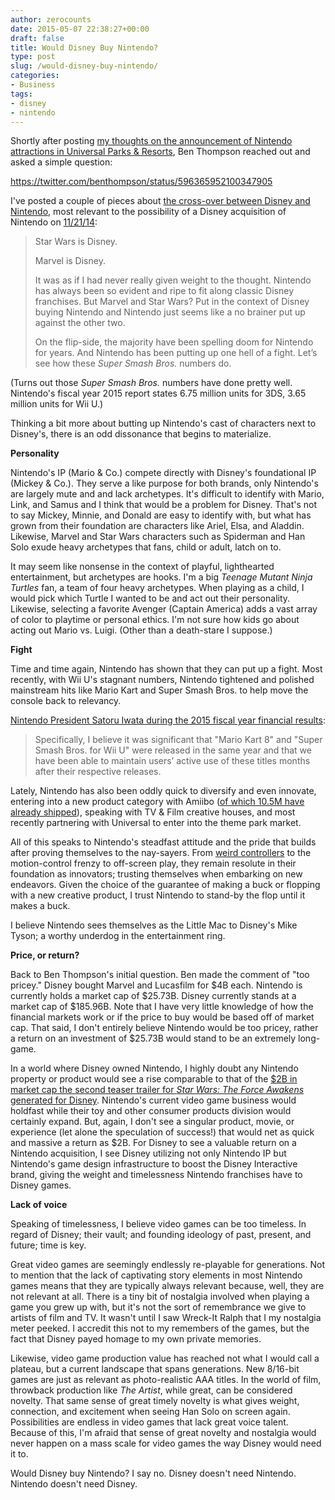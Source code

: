 ```yaml
---
author: zerocounts
date: 2015-05-07 22:38:27+00:00
draft: false
title: Would Disney Buy Nintendo?
type: post
slug: /would-disney-buy-nintendo/
categories:
- Business
tags:
- disney
- nintendo
---
```


Shortly after posting [my thoughts on the announcement of Nintendo attractions in Universal Parks & Resorts](/2015/05/07/nintendo-attractions-coming-to-universal-parks/), Ben Thompson reached out and asked a simple question:

https://twitter.com/benthompson/status/596365952100347905

I've posted a couple of pieces about [the cross-over between Disney and Nintendo](/2014/07/07/if-not-disneyland-or-nintendo/), most relevant to the possibility of a Disney acquisition of Nintendo on [11/21/14](/2014/11/21/disney-can-save-nintendo-and-it-would-only-cost-19-billion/):

> Star Wars is Disney.
>
> Marvel is Disney.
>
> It was as if I had never really given weight to the thought. Nintendo has always been so evident and ripe to fit along classic Disney franchises. But Marvel and Star Wars? Put in the context of Disney buying Nintendo and Nintendo just seems like a no brainer put up against the other two.
>
> On the flip-side, the majority have been spelling doom for Nintendo for years. And Nintendo has been putting up one hell of a fight. Let’s see how these _Super Smash Bros._ numbers do.

(Turns out those _Super Smash Bros._ numbers have done pretty well. Nintendo's fiscal year 2015 report states 6.75 million units for 3DS, 3.65 million units for Wii U.)

Thinking a bit more about butting up Nintendo's cast of characters next to Disney's, there is an odd dissonance that begins to materialize.

**Personality**

Nintendo's IP (Mario & Co.) compete directly with Disney's foundational IP (Mickey & Co.). They serve a like purpose for both brands, only Nintendo's are largely mute and and lack archetypes. It's difficult to identify with Mario, Link, and Samus and I think that would be a problem for Disney. That's not to say Mickey, Minnie, and Donald are easy to identify with, but what has grown from their foundation are characters like Ariel, Elsa, and Aladdin. Likewise, Marvel and Star Wars characters such as Spiderman and Han Solo exude heavy archetypes that fans, child or adult, latch on to.

It may seem like nonsense in the context of playful, lighthearted entertainment, but archetypes are hooks. I'm a big _Teenage Mutant Ninja Turtles_ fan, a team of four heavy archetypes. When playing as a child, I would pick which Turtle I wanted to be and act out their personality. Likewise, selecting a favorite Avenger (Captain America) adds a vast array of color to playtime or personal ethics. I'm not sure how kids go about acting out Mario vs. Luigi. (Other than a death-stare I suppose.)

**Fight**

Time and time again, Nintendo has shown that they can put up a fight. Most recently, with Wii U's stagnant numbers, Nintendo tightened and polished mainstream hits like Mario Kart and Super Smash Bros. to help move the console back to relevancy.

[Nintendo President Satoru Iwata during the 2015 fiscal year financial results](http://www.nintendo.co.jp/ir/en/library/events/150508/02.html):

> Specifically, I believe it was significant that "Mario Kart 8" and "Super Smash Bros. for Wii U" were released in the same year and that we have been able to maintain users’ active use of these titles months after their respective releases.

Lately, Nintendo has also been oddly quick to diversify and even innovate, entering into a new product category with Amiibo ([of which 10.5M have already shipped](http://www.nintendo.co.jp/ir/en/library/events/150508/03.html)), speaking with TV & Film creative houses, and most recently partnering with Universal to enter into the theme park market.

All of this speaks to Nintendo's steadfast attitude and the pride that builds after proving themselves to the nay-sayers. From [weird controllers](http://en.wikipedia.org/wiki/Nintendo_64_controller) to the motion-control frenzy to off-screen play, they remain resolute in their foundation as innovators; trusting themselves when embarking on new endeavors. Given the choice of the guarantee of making a buck or flopping with a new creative product, I trust Nintendo to stand-by the flop until it makes a buck.

I believe Nintendo sees themselves as the Little Mac to Disney's Mike Tyson; a worthy underdog in the entertainment ring.

**Price, or return?**

Back to Ben Thompson's initial question. Ben made the comment of "too pricey." Disney bought Marvel and Lucasfilm for $4B each. Nintendo is currently holds a market cap of $25.73B. Disney currently stands at a market cap of $185.96B. Note that I have very little knowledge of how the financial markets work or if the price to buy would be based off of market cap. That said, I don't entirely believe Nintendo would be too pricey, rather a return on an investment of $25.73B would stand to be an extremely long-game.

In a world where Disney owned Nintendo, I highly doubt any Nintendo property or product would see a rise comparable to that of the [$2B in market cap the second teaser trailer for _Star Wars: The Force Awakens_ generated for Disney](http://www.cbsnews.com/news/will-the-force-be-with-the-newest-star-wars-movie/). Nintendo's current video game business would holdfast while their toy and other consumer products division would certainly expand. But, again, I don't see a singular product, movie, or experience (let alone the speculation of success!) that would net as quick and massive a return as $2B. For Disney to see a valuable return on a Nintendo acquisition, I see Disney utilizing not only Nintendo IP but Nintendo's game design infrastructure to boost the Disney Interactive brand, giving the weight and timelessness Nintendo franchises have to Disney games.

**Lack of voice**

Speaking of timelessness, I believe video games can be too timeless. In regard of Disney; their vault; and founding ideology of past, present, and future; time is key.

Great video games are seemingly endlessly re-playable for generations. Not to mention that the lack of captivating story elements in most Nintendo games means that they are typically always relevant because, well, they are not relevant at all. There is a tiny bit of nostalgia involved when playing a game you grew up with, but it's not the sort of remembrance we give to artists of film and TV. It wasn't until I saw Wreck-It Ralph that I my nostalgia meter peeked. I accredit this not to my remembers of the games, but the fact that Disney payed homage to my own private memories.

Likewise, video game production value has reached not what I would call a plateau, but a current landscape that spans generations. New 8/16-bit games are just as relevant as photo-realistic AAA titles. In the world of film, throwback production like _The Artist_, while great, can be considered novelty. That same sense of great timely novelty is what gives weight, connection, and excitement when seeing Han Solo on screen again. Possibilities are endless in video games that lack great voice talent. Because of this, I'm afraid that sense of great novelty and nostalgia would never happen on a mass scale for video games the way Disney would need it to.

Would Disney buy Nintendo? I say no. Disney doesn't need Nintendo. Nintendo doesn't need Disney.
